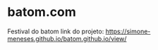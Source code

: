 # batom.com
Festival do batom
link do projeto: https://simone-meneses.github.io/batom.github.io/view/







